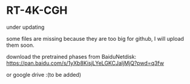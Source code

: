# RT-4K-CGH

under updating

some files are missing because they are too big for github, I will upload them soon.

download the pretrained phases from BaiduNetdisk: https://pan.baidu.com/s/1yXb8KisjLYeLGKCJaljMjQ?pwd=q3fw 

or google drive :(to be added)
